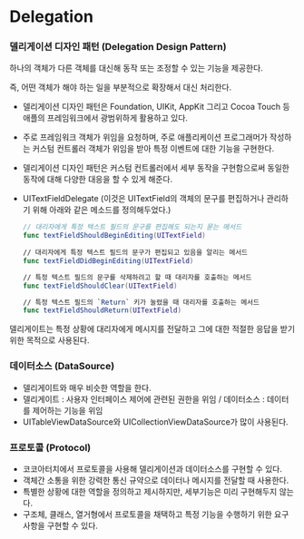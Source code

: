 # Delegation



### 델리게이션 디자인 패턴 (Delegation Design Pattern)

하나의 객체가 다른 객체를 대신해 동작 또는 조정할 수 있는 기능을 제공한다.

즉, 어떤 객체가 해야 하는 일을 부분적으로 확장해서 대신 처리한다.

- 델리게이션 디자인 패턴은 Foundation, UIKit, AppKit 그리고 Cocoa Touch 등 애플의 프레임워크에서 광범위하게 활용하고 있다.

- 주로 프레임워크 객체가 위임을 요청하며, 주로 애플리케이션 프로그래머가 작성하는 커스텀 컨트롤러 객체가 위임을 받아 특정 이벤트에 대한 기능을 구현한다.

- 델리게이션 디자인 패턴은 커스텀 컨트롤러에서 세부 동작을 구현함으로써 동일한 동작에 대해 다양한 대응을 할 수 있게 해준다.

- UITextFieldDelegate (이것은 UITextField의 객체의 문구를 편집하거나 관리하기 위해 아래와 같은 메소드를 정의해두었다.)

  ```swift
  // 대리자에게 특정 텍스트 필드의 문구를 편집해도 되는지 묻는 메서드
  func textFieldShouldBeginEditing(UITextField)
  	
  // 대리자에게 특정 텍스트 필드의 문구가 편집되고 있음을 알리는 메서드
  func textFieldDidBeginEditing(UITextField)
  
  // 특정 텍스트 필드의 문구를 삭제하려고 할 때 대리자를 호출하는 메서드
  func textFieldShouldClear(UITextField)
  
  // 특정 텍스트 필드의 `Return` 키가 눌렸을 때 대리자를 호출하는 메서드
  func textFieldShouldReturn(UITextField)
  ```

  

델리게이트는 특정 상황에 대리자에게 메시지를 전달하고 그에 대한 적절한 응답을 받기 위한 목적으로 사용된다.



### 데이터소스 (DataSource)

- 델리게이트와 매우 비슷한 역할을 한다.
- 델리게이트 : 사용자 인터페이스 제어에 관련된 권한을 위임 / 데이터소스 : 데이터를 제어하는 기능을 위임
- UITableViewDataSource와 UICollectionViewDataSource가 많이 사용된다.



### 프로토콜 (Protocol)

- 코코아터치에서 프로토콜을 사용해 델리게이션과 데이터소스를 구현할 수 있다.
- 객체간 소통을 위한 강력한 통신 규약으로 데이터나 메시지를 전달할 때 사용한다.
- 특별한 상황에 대한 역할을 정의하고 제시하지만, 세부기능은 미리 구현해두지 않는다.
- 구조체, 클래스, 열거형에서 프로토콜을 채택하고 특정 기능을 수행하기 위한 요구사항을 구현할 수 있다.